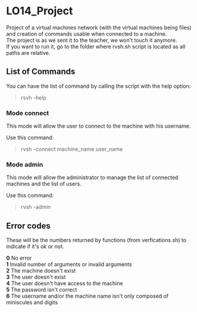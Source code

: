 # LO14_Project

Project of a virtual machines network (with the virtual machines being files) and creation of commands usable when connected to a machine.  
The project is as we sent it to the teacher, we won't touch it anymore.  
If you want to run it, go to the folder where rvsh.sh script is located as all paths are relative.

## List of Commands

You can have the list of command by calling the script with the help option:

> rsvh -help

### Mode connect

This mode will allow the user to connect to the machine with his username.

Use this command:

> rvsh -connect machine_name user_name

### Mode admin

This mode will allow the administrator to manage the list of connected machines and the list of users.

Use this command:

> rvsh -admin

## Error codes

These will be the numbers returned by functions (from verfications.sh) to indicate if it's ok or not.

**0** No error  
**1** Invalid number of arguments or invalid arguments  
**2** The machine doesn't exist  
**3** The user doesn't exist  
**4** The user doesn't have access to the machine  
**5** The password isn't correct  
**6** The username and/or the machine name isn't only composed of miniscules and digits
